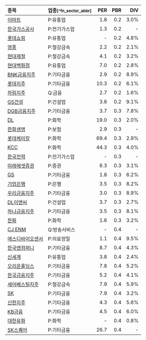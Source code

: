 | **종목** | **업종**<small>[^fn_sector_abbr]</small> | **PER** | **PBR** | **DIV** |
| :--- | :--- | --: | --: | --: |
| [이마트](/139480/) | P:유통업 | 1.8 | 0.2 | 3.0% |
| [한국가스공사](/036460/) | P:전기가스업 | 1.3 | 0.2 | - |
| [롯데쇼핑](/023530/) | P:유통업 | - | 0.2 | 4.8% |
| [영풍](/000670/) | P:철강금속 | 2.2 | 0.2 | 2.1% |
| [현대제철](/004020/) | P:철강금속 | 4.1 | 0.2 | 3.2% |
| [현대백화점](/069960/) | P:유통업 | 7.0 | 0.2 | 2.8% |
| [BNK금융지주](/138930/) | P:기타금융 | 2.9 | 0.2 | 8.9% |
| [롯데지주](/004990/) | P:기타금융 | 10.3 | 0.2 | 6.1% |
| [하림지주](/003380/) | Q:금융 | 2.7 | 0.2 | 1.6% |
| [GS건설](/006360/) | P:건설업 | 3.6 | 0.2 | 9.1% |
| [DGB금융지주](/139130/) | P:기타금융 | 3.7 | 0.3 | 7.8% |
| [DL](/000210/) | P:화학 | 19.0 | 0.3 | 2.0% |
| [한화생명](/088350/) | P:보험 | 2.9 | 0.3 | - |
| [롯데케미칼](/011170/) | P:화학 | 69.4 | 0.3 | 2.9% |
| [KCC](/002380/) | P:화학 | 44.3 | 0.3 | 4.0% |
| [한국전력](/015760/) | P:전기가스업 | - | 0.3 | - |
| [미래에셋증권](/006800/) | P:증권 | 6.3 | 0.3 | 3.1% |
| [GS](/078930/) | P:기타금융 | 1.8 | 0.3 | 6.2% |
| [기업은행](/024110/) | P:은행 | 3.5 | 0.3 | 8.2% |
| [우리금융지주](/316140/) | P:기타금융 | 3.0 | 0.3 | 8.9% |
| [DL이앤씨](/375500/) | P:건설업 | 3.7 | 0.3 | 2.7% |
| [하나금융지주](/086790/) | P:기타금융 | 3.5 | 0.3 | 8.1% |
| [한화](/000880/) | P:화학 | 1.6 | 0.3 | 3.2% |
| [CJ ENM](/035760/) | Q:방송서비스 | - | 0.4 | - |
| [에스디바이오센서](/137310/) | P:의료정밀 | 1.1 | 0.4 | 9.5% |
| [한국앤컴퍼니](/000240/) | P:기타금융 | 8.7 | 0.4 | 4.3% |
| [신세계](/004170/) | P:유통업 | 3.8 | 0.4 | 2.4% |
| [오리온홀딩스](/001800/) | P:기타금융 | 7.8 | 0.4 | 5.2% |
| [한국금융지주](/071050/) | P:기타금융 | 5.2 | 0.4 | 4.1% |
| [세아베스틸지주](/001430/) | P:철강금속 | 7.9 | 0.4 | 5.9% |
| [SK](/034730/) | P:기타금융 | 7.9 | 0.4 | 3.2% |
| [신한지주](/055550/) | P:기타금융 | 4.3 | 0.4 | 5.6% |
| [KB금융](/105560/) | P:기타금융 | 4.5 | 0.4 | 6.0% |
| [대한유화](/006650/) | P:화학 | - | 0.4 | 0.8% |
| [SK스퀘어](/402340/) | P:기타금융 | 26.7 | 0.4 | - |